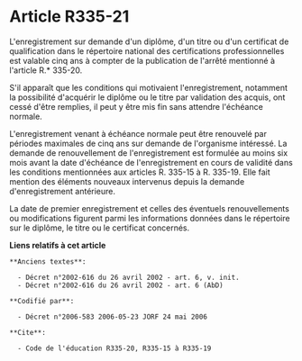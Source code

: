 # Article R335-21

L'enregistrement sur demande d'un diplôme, d'un titre ou d'un certificat de qualification dans le répertoire national des
certifications professionnelles est valable cinq ans à compter de la publication de l'arrêté mentionné à l'article R.*
335-20.

S'il apparaît que les conditions qui motivaient l'enregistrement, notamment la possibilité d'acquérir le diplôme ou le titre
par validation des acquis, ont cessé d'être remplies, il peut y être mis fin sans attendre l'échéance normale.

L'enregistrement venant à échéance normale peut être renouvelé par périodes maximales de cinq ans sur demande de l'organisme
intéressé. La demande de renouvellement de l'enregistrement est formulée au moins six mois avant la date d'échéance de
l'enregistrement en cours de validité dans les conditions mentionnées aux articles R. 335-15 à R. 335-19. Elle fait mention
des éléments nouveaux intervenus depuis la demande d'enregistrement antérieure.

La date de premier enregistrement et celles des éventuels renouvellements ou modifications figurent parmi les informations
données dans le répertoire sur le diplôme, le titre ou le certificat concernés.

**Liens relatifs à cet article**

	**Anciens textes**:

	  - Décret n°2002-616 du 26 avril 2002 - art. 6, v. init.
	  - Décret n°2002-616 du 26 avril 2002 - art. 6 (AbD)

	**Codifié par**:

	  - Décret n°2006-583 2006-05-23 JORF 24 mai 2006

	**Cite**:

	  - Code de l'éducation R335-20, R335-15 à R335-19
